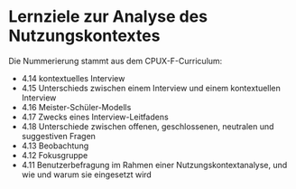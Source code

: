 # Lernziele zur Analyse des Nutzungskontextes

Die Nummerierung stammt aus dem CPUX-F-Curriculum:

- 4.14 kontextuelles Interview
- 4.15 Unterschieds zwischen einem Interview und einem kontextuellen Interview
- 4.16 Meister-Schüler-Modells
- 4.17 Zwecks eines Interview-Leitfadens
- 4.18 Unterschiede zwischen offenen, geschlossenen, neutralen und suggestiven Fragen
- 4.13 Beobachtung
- 4.12 Fokusgruppe
- 4.11 Benutzerbefragung im Rahmen einer Nutzungskontextanalyse, und wie und
  warum sie eingesetzt wird
